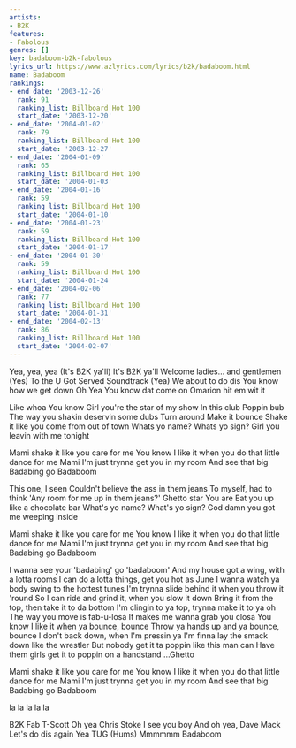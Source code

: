 ```yaml
---
artists:
- B2K
features:
- Fabolous
genres: []
key: badaboom-b2k-fabolous
lyrics_url: https://www.azlyrics.com/lyrics/b2k/badaboom.html
name: Badaboom
rankings:
- end_date: '2003-12-26'
  rank: 91
  ranking_list: Billboard Hot 100
  start_date: '2003-12-20'
- end_date: '2004-01-02'
  rank: 79
  ranking_list: Billboard Hot 100
  start_date: '2003-12-27'
- end_date: '2004-01-09'
  rank: 65
  ranking_list: Billboard Hot 100
  start_date: '2004-01-03'
- end_date: '2004-01-16'
  rank: 59
  ranking_list: Billboard Hot 100
  start_date: '2004-01-10'
- end_date: '2004-01-23'
  rank: 59
  ranking_list: Billboard Hot 100
  start_date: '2004-01-17'
- end_date: '2004-01-30'
  rank: 59
  ranking_list: Billboard Hot 100
  start_date: '2004-01-24'
- end_date: '2004-02-06'
  rank: 77
  ranking_list: Billboard Hot 100
  start_date: '2004-01-31'
- end_date: '2004-02-13'
  rank: 86
  ranking_list: Billboard Hot 100
  start_date: '2004-02-07'
---
```


Yea, yea, yea
(It's B2K ya'll) It's B2K ya'll
Welcome ladies... and gentlemen
(Yes) To the U Got Served Soundtrack
(Yea) We about to do dis
You know how we get down
Oh Yea
You know dat
come on
Omarion hit em wit it



Like whoa
You know
Girl you're the star of my show
In this club
Poppin bub
The way you shakin deservin some dubs
Turn around
Make it bounce
Shake it like you come from out of town
Whats yo name?
Whats yo sign?
Girl you leavin with me tonight



Mami shake it like you care for me
You know I like it when you do that little dance for me
Mami I'm just trynna get you in my room
And see that big Badabing go Badaboom



This one, I seen
Couldn't believe the ass in them jeans
To myself, had to think
'Any room for me up in them jeans?'
Ghetto star
You are
Eat you up like a chocolate bar
What's yo name?
What's yo sign?
God damn you got me weeping inside



Mami shake it like you care for me
You know I like it when you do that little dance for me
Mami I'm just trynna get you in my room
And see that big Badabing go Badaboom



I wanna see your 'badabing' go 'badaboom'
And my house got a wing, with a lotta rooms
I can do a lotta things, get you hot as June
I wanna watch ya body swing to the hottest tunes
I'm trynna slide behind it when you throw it 'round
So I can ride and grind it, when you slow it down
Bring it from the top, then take it to da bottom
I'm clingin to ya top, trynna make it to ya oh
The way you move is fab-u-losa
It makes me wanna grab you closa
You know I like it when ya bounce, bounce
Throw ya hands up and ya bounce, bounce
I don't back down, when I'm pressin ya
I'm finna lay the smack down like the wrestler
But nobody get it ta poppin like this man can
Have them girls get it to poppin on a handstand
...Ghetto



Mami shake it like you care for me
You know I like it when you do that little dance for me
Mami I'm just trynna get you in my room
And see that big Badabing go Badaboom

la la la la la



B2K
Fab
T-Scott
Oh yea Chris Stoke I see you boy
And oh yea, Dave Mack
Let's do dis again
Yea 
TUG
(Hums)
Mmmmmm Badaboom





